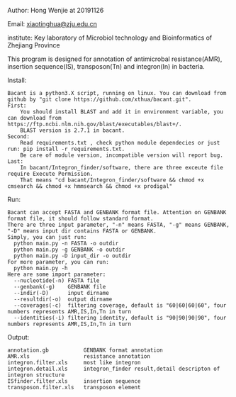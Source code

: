 Author:     Hong Wenjie at 20191126

Email:      xiaotinghua@zju.edu.cn

institute:  Key laboratory of Microbiol technology and Bioinformatics of Zhejiang Province

This program is designed for annotation of antimicrobal resistance(AMR), insertion sequence(IS), transposon(Tn) and integron(In) in bacteria.

Install:

    Bacant is a python3.X script, running on linux. You can download from github by "git clone https://github.com/xthua/bacant.git".
    First:
        You should install BLAST and add it in environment variable, you can download from https://ftp.ncbi.nlm.nih.gov/blast/executables/blast+/.
        BLAST version is 2.7.1 in bacant.
    Second:
        Read requirements.txt , check python module dependecies or just run: pip install -r requirements.txt.
        Be care of module version, incompatible version will report bug.
    Last:
        In bacant/Integron_finder/software, there are three exceute file require Execute Permission.
        That means "cd bacant/Integron_finder/software && chmod +x cmsearch && chmod +x hmmsearch && chmod +x prodigal"


Run:

    Bacant can accept FASTA and GENBANK format file. Attention on GENBANK format file, it should follow standard format.
    There are three input parameter, "-n" means FASTA, "-g" means GENBANK, "-D" means input dir contains FASTA or GENBANK.
    Simply, you can just run:
      python main.py -n FASTA -o outdir
      python main.py -g GENBANK -o outdir
      python main.py -D input_dir -o outdir
    For more parameter, you can run:
      python main.py -h
    Here are some import parameter:
      --nucleotide(-n) FASTA file
      --genbank(-g)    GENBANK file
      --indir(-D)      input dirname
      --resultdir(-o)  output dirname
      --coverages(-c)  filtering coverage, default is "60|60|60|60", four numbers represents AMR,IS,In,Tn in turn
      --identities(-i) filtering identity, default is "90|90|90|90", four numbers represents AMR,IS,In,Tn in turn

      
Output:

    annotation.gb           GENBANK format annotation
    AMR.xls                 resistance annotation
    integron.filter.xls     most like integron
    integron.detail.xls     integron_finder result,detail descripton of integron structure
    ISfinder.filter.xls     insertion sequence
    transposon.filter.xls   transposon element
